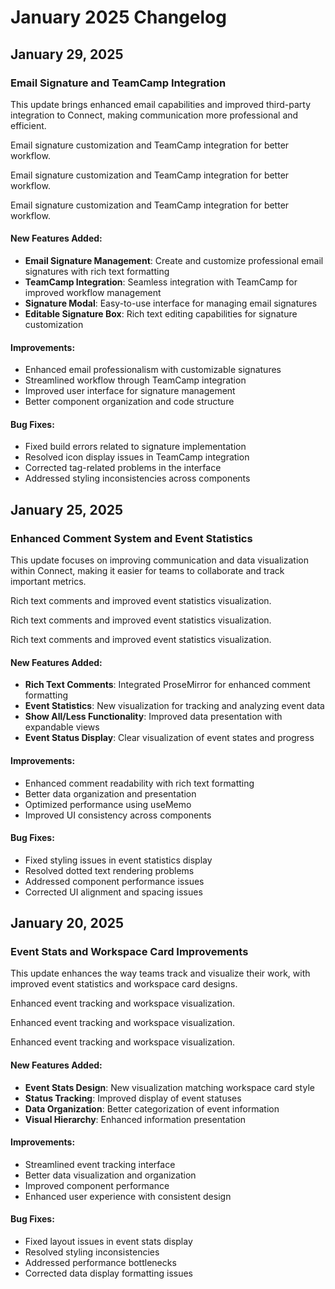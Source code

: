# January 2025 Changelog

## January 29, 2025

### Email Signature and TeamCamp Integration

This update brings enhanced email capabilities and improved third-party integration to Connect, making communication more professional and efficient.

Email signature customization and TeamCamp integration for better workflow.

Email signature customization and TeamCamp integration for better workflow.

Email signature customization and TeamCamp integration for better workflow.

#### New Features Added:

- **Email Signature Management**: Create and customize professional email signatures with rich text formatting
- **TeamCamp Integration**: Seamless integration with TeamCamp for improved workflow management
- **Signature Modal**: Easy-to-use interface for managing email signatures
- **Editable Signature Box**: Rich text editing capabilities for signature customization

#### Improvements:

- Enhanced email professionalism with customizable signatures
- Streamlined workflow through TeamCamp integration
- Improved user interface for signature management
- Better component organization and code structure

#### Bug Fixes:

- Fixed build errors related to signature implementation
- Resolved icon display issues in TeamCamp integration
- Corrected tag-related problems in the interface
- Addressed styling inconsistencies across components

## January 25, 2025

### Enhanced Comment System and Event Statistics

This update focuses on improving communication and data visualization within Connect, making it easier for teams to collaborate and track important metrics.

Rich text comments and improved event statistics visualization.

Rich text comments and improved event statistics visualization.

Rich text comments and improved event statistics visualization.

#### New Features Added:

- **Rich Text Comments**: Integrated ProseMirror for enhanced comment formatting
- **Event Statistics**: New visualization for tracking and analyzing event data
- **Show All/Less Functionality**: Improved data presentation with expandable views
- **Event Status Display**: Clear visualization of event states and progress

#### Improvements:

- Enhanced comment readability with rich text formatting
- Better data organization and presentation
- Optimized performance using useMemo
- Improved UI consistency across components

#### Bug Fixes:

- Fixed styling issues in event statistics display
- Resolved dotted text rendering problems
- Addressed component performance issues
- Corrected UI alignment and spacing issues

## January 20, 2025

### Event Stats and Workspace Card Improvements

This update enhances the way teams track and visualize their work, with improved event statistics and workspace card designs.

Enhanced event tracking and workspace visualization.

Enhanced event tracking and workspace visualization.

Enhanced event tracking and workspace visualization.

#### New Features Added:

- **Event Stats Design**: New visualization matching workspace card style
- **Status Tracking**: Improved display of event statuses
- **Data Organization**: Better categorization of event information
- **Visual Hierarchy**: Enhanced information presentation

#### Improvements:

- Streamlined event tracking interface
- Better data visualization and organization
- Improved component performance
- Enhanced user experience with consistent design

#### Bug Fixes:

- Fixed layout issues in event stats display
- Resolved styling inconsistencies
- Addressed performance bottlenecks
- Corrected data display formatting issues
